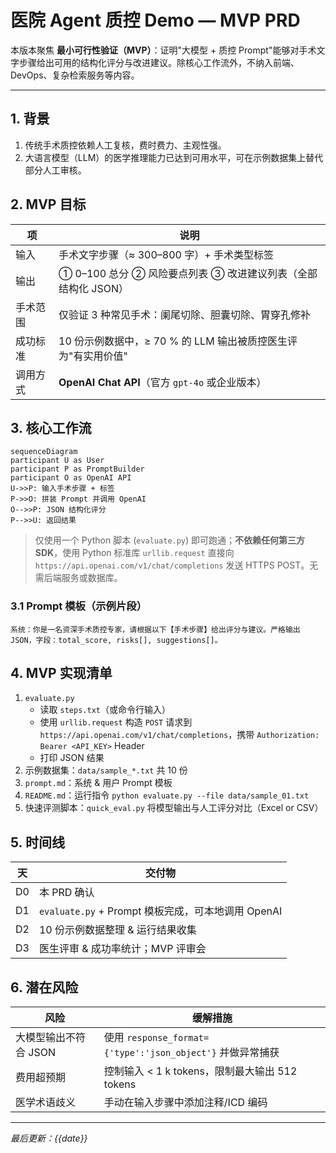 # 医院 Agent 质控 Demo — MVP PRD

本版本聚焦 **最小可行性验证（MVP）**：证明"大模型 + 质控 Prompt"能够对手术文字步骤给出可用的结构化评分与改进建议。除核心工作流外，不纳入前端、DevOps、复杂检索服务等内容。

---

## 1. 背景
1. 传统手术质控依赖人工复核，费时费力、主观性强。
2. 大语言模型（LLM）的医学推理能力已达到可用水平，可在示例数据集上替代部分人工审核。

## 2. MVP 目标
| 项 | 说明 |
|---|---|
| 输入 | 手术文字步骤（≈ 300–800 字）+ 手术类型标签 |
| 输出 | ① 0–100 总分 ② 风险要点列表 ③ 改进建议列表（全部结构化 JSON） |
| 手术范围 | 仅验证 3 种常见手术：阑尾切除、胆囊切除、胃穿孔修补 |
| 成功标准 | 10 份示例数据中，≥ 70 % 的 LLM 输出被质控医生评为"有实用价值" |
| 调用方式 | **OpenAI Chat API**（官方 `gpt-4o` 或企业版本） |

## 3. 核心工作流
```mermaid
sequenceDiagram
participant U as User
participant P as PromptBuilder
participant O as OpenAI API
U->>P: 输入手术步骤 + 标签
P->>O: 拼装 Prompt 并调用 OpenAI
O-->>P: JSON 结构化评分
P-->>U: 返回结果
```
> 仅使用一个 Python 脚本 (`evaluate.py`) 即可跑通；**不依赖任何第三方 SDK**，使用 Python 标准库 `urllib.request` 直接向 `https://api.openai.com/v1/chat/completions` 发送 HTTPS POST。无需后端服务或数据库。

### 3.1 Prompt 模板（示例片段）
```
系统：你是一名资深手术质控专家，请根据以下【手术步骤】给出评分与建议。严格输出 JSON，字段：total_score, risks[], suggestions[]。
```

## 4. MVP 实现清单
1. `evaluate.py`  
   - 读取 `steps.txt`（或命令行输入）
   - 使用 `urllib.request` 构造 `POST` 请求到 `https://api.openai.com/v1/chat/completions`，携带 `Authorization: Bearer <API_KEY>` Header
   - 打印 JSON 结果
2. 示例数据集：`data/sample_*.txt` 共 10 份
3. `prompt.md`：系统 & 用户 Prompt 模板
4. `README.md`：运行指令 `python evaluate.py --file data/sample_01.txt`
5. 快速评测脚本：`quick_eval.py` 将模型输出与人工评分对比（Excel or CSV）

## 5. 时间线
| 天 | 交付物 |
|---|---|
| D0 | 本 PRD 确认 |
| D1 | `evaluate.py` + Prompt 模板完成，可本地调用 OpenAI |
| D2 | 10 份示例数据整理 & 运行结果收集 |
| D3 | 医生评审 & 成功率统计；MVP 评审会 |

## 6. 潜在风险
| 风险 | 缓解措施 |
|---|---|
| 大模型输出不符合 JSON | 使用 `response_format={'type':'json_object'}` 并做异常捕获 |
| 费用超预期 | 控制输入 < 1 k tokens，限制最大输出 512 tokens |
| 医学术语歧义 | 手动在输入步骤中添加注释/ICD 编码 |

---
*最后更新：{{date}}*